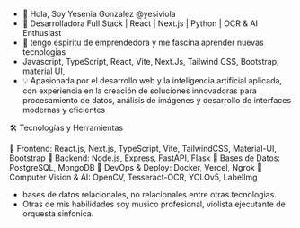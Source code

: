 - 👋 Hola, Soy Yesenia Gonzalez  @yesiviola
- 🚀 Desarrolladora Full Stack | React | Next.js | Python | OCR & AI Enthusiast
- 🌱 tengo espiritu de emprendedora y me fascina aprender nuevas tecnologias
-  Javascript, TypeScript, React, Vite, Next.Js, Tailwind CSS, Bootstrap, material UI,
- 💡 Apasionada por el desarrollo web y la inteligencia artificial aplicada, con experiencia en la creación de soluciones innovadoras para procesamiento de datos, análisis de imágenes y desarrollo de interfaces modernas y eficientes

🛠️ Tecnologías y Herramientas

🔹 Frontend: React.js, Next.js, TypeScript, Vite, TailwindCSS, Material-UI, Bootstrap
🔹 Backend: Node.js, Express, FastAPI, Flask
🔹 Bases de Datos: PostgreSQL, MongoDB
🔹 DevOps & Deploy: Docker, Vercel, Ngrok
🔹 Computer Vision & AI: OpenCV, Tesseract-OCR, YOLOv5, LabelImg
- bases de datos relacionales, no relacionales entre otras tecnologias.
- Otras de mis habilidades soy musico profesional, violista ejecutante de orquesta sinfonica.

